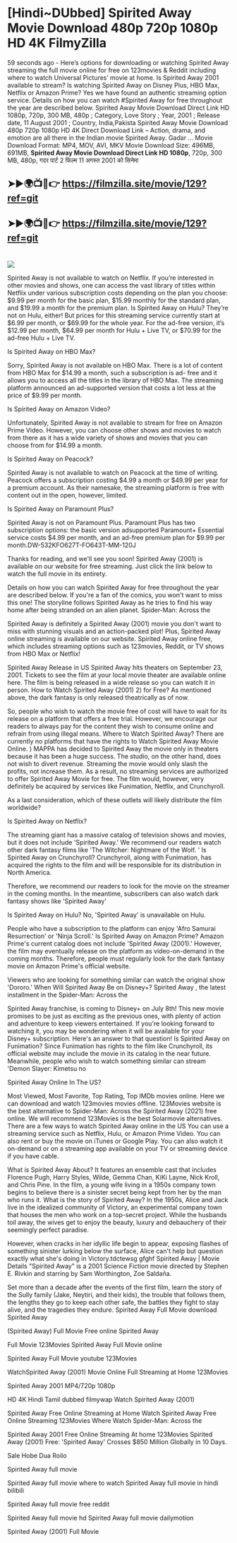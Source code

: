 # [Hindi~DUbbed] Spirited Away Movie Download 480p 720p 1080p HD 4K FilmyZilla


59 seconds ago - Here’s options for downloading or watching Spirited Away streaming the full movie online for free on 123movies & Reddit including where to watch Universal Pictures’ movie at home. Is Spirited Away 2001 available to stream? Is watching Spirited Away on Disney Plus, HBO Max, Netflix or Amazon Prime? Yes we have found an authentic streaming option service. Details on how you can watch #Spirited Away for free throughout the year are described below. Spirited Away Movie Download Direct Link HD 1080p, 720p, 300 MB, 480p ; Category, Love Story ; Year, 2001 ; Release date, 11 August 2001 ; Country, India,Pakista Spirited Away Movie Download 480p 720p 1080p HD 4K Direct Download Link – Action, drama, and emotion are all there in the Indian movie Spirited Away. Gadar ...
Movie Download Format: MP4, MOV, AVI, MKV
Movie Download Size: 496MB, 691MB, **Spirited Away Movie Download Direct Link HD 1080p**, 720p, 300 MB, 480p, गदर पार्ट 2 फिल्म 11 अगस्त 2001 को सिनेमा

## ➤►🌍📺📱👉   https://filmzilla.site/movie/129?ref=git

## ➤►🌍📺📱👉   https://filmzilla.site/movie/129?ref=git

#

<img src="https://image.tmdb.org/t/p/w780//m4TUa2ciEWSlk37rOsjiSIvZDXE.jpg" />

Spirited Away is not available to watch on Netflix. If you’re interested in other movies and shows, one can access the vast library of titles within Netflix under various subscription costs depending on the plan you choose: $9.99 per month for the basic plan, $15.99 monthly for the standard plan, and $19.99 a month for the premium plan. Is Spirited Away on Hulu? They’re not on Hulu, either! But prices for this streaming service currently start at $6.99 per month, or $69.99 for the whole year. For the ad-free version, it’s $12.99 per month, $64.99 per month for Hulu + Live TV, or $70.99 for the ad-free Hulu + Live TV.

Is Spirited Away on HBO Max?

Sorry, Spirited Away is not available on HBO Max. There is a lot of content from HBO Max for $14.99 a month, such a subscription is ad- free and it allows you to access all the titles in the library of HBO Max. The streaming platform announced an ad-supported version that costs a lot less at the price of $9.99 per month.

Is Spirited Away on Amazon Video?

Unfortunately, Spirited Away is not available to stream for free on Amazon Prime Video. However, you can choose other shows and movies to watch from there as it has a wide variety of shows and movies that you can choose from for $14.99 a month.

Is Spirited Away on Peacock?

Spirited Away is not available to watch on Peacock at the time of writing. Peacock offers a subscription costing $4.99 a month or $49.99 per year for a premium account. As their namesake, the streaming platform is free with content out in the open, however, limited.

Is Spirited Away on Paramount Plus?

Spirited Away is not on Paramount Plus. Paramount Plus has two subscription options: the basic version adsupported Paramount+ Essential service costs $4.99 per month, and an ad-free premium plan for $9.99 per month.DW-532KFO627T-FO643T-MM-120J

Thanks for reading, and we'll see you soon! Spirited Away (2001) is available on our website for free streaming. Just click the link below to watch the full movie in its entirety.

Details on how you can watch Spirited Away for free throughout the year are described below. If you're a fan of the comics, you won't want to miss this one! The storyline follows Spirited Away as he tries to find his way home after being stranded on an alien planet. Spider-Man: Across the

Spirited Away is definitely a Spirited Away (2001) movie you don't want to miss with stunning visuals and an action-packed plot! Plus, Spirited Away online streaming is available on our website. Spirited Away online free, which includes streaming options such as 123movies, Reddit, or TV shows from HBO Max or Netflix!

Spirited Away Release in US Spirited Away hits theaters on September 23, 2001. Tickets to see the film at your local movie theater are available online here. The film is being released in a wide release so you can watch it in person. How to Watch Spirited Away (2001) 2) for Free? As mentioned above, the dark fantasy is only released theatrically as of now.

So, people who wish to watch the movie free of cost will have to wait for its release on a platform that offers a free trial. However, we encourage our readers to always pay for the content they wish to consume online and refrain from using illegal means. Where to Watch Spirited Away? There are currently no platforms that have the rights to Watch Spirited Away Movie Online. ) MAPPA has decided to Spirited Away the movie only in theaters because it has been a huge success. The studio, on the other hand, does not wish to divert revenue. Streaming the movie would only slash the profits, not increase them. As a result, no streaming services are authorized to offer Spirited Away Movie for free. The film would, however, very definitely be acquired by services like Funimation, Netflix, and Crunchyroll.

As a last consideration, which of these outlets will likely distribute the film worldwide?

Is Spirited Away on Netflix?

The streaming giant has a massive catalog of television shows and movies, but it does not include 'Spirited Away.' We recommend our readers watch other dark fantasy films like 'The Witcher: Nightmare of the Wolf. ' Is Spirited Away on Crunchyroll? Crunchyroll, along with Funimation, has acquired the rights to the film and will be responsible for its distribution in North America.

Therefore, we recommend our readers to look for the movie on the streamer in the coming months. In the meantime, subscribers can also watch dark fantasy shows like 'Spirited Away'

Is Spirited Away on Hulu? No, 'Spirited Away' is unavailable on Hulu.

People who have a subscription to the platform can enjoy 'Afro Samurai Resurrection' or 'Ninja Scroll.' Is Spirited Away on Amazon Prime? Amazon Prime's current catalog does not include 'Spirited Away (2001).' However, the film may eventually release on the platform as video-on-demand in the coming months. Therefore, people must regularly look for the dark fantasy movie on Amazon Prime's official website.

Viewers who are looking for something similar can watch the original show 'Dororo.' When Will Spirited Away Be on Disney+? Spirited Away , the latest installment in the Spider-Man: Across the

Spirited Away franchise, is coming to Disney+ on July 8th! This new movie promises to be just as exciting as the previous ones, with plenty of action and adventure to keep viewers entertained. If you're looking forward to watching it, you may be wondering when it will be available for your Disney+ subscription. Here's an answer to that question! Is Spirited Away on Funimation? Since Funimation has rights to the film like Crunchyroll, its official website may include the movie in its catalog in the near future. Meanwhile, people who wish to watch something similar can stream 'Demon Slayer: Kimetsu no

Spirited Away Online In The US?

Most Viewed, Most Favorite, Top Rating, Top IMDb movies online. Here we can download and watch 123movies movies offline. 123Movies website is the best alternative to Spider-Man: Across the Spirited Away (2021) free online. We will recommend 123Movies is the best Solarmovie alternatives. There are a few ways to watch Spirited Away online in the US You can use a streaming service such as Netflix, Hulu, or Amazon Prime Video. You can also rent or buy the movie on iTunes or Google Play. You can also watch it on-demand or on a streaming app available on your TV or streaming device if you have cable.

What is Spirited Away About? It features an ensemble cast that includes Florence Pugh, Harry Styles, Wilde, Gemma Chan, KiKi Layne, Nick Kroll, and Chris Pine. In the film, a young wife living in a 1950s company town begins to believe there is a sinister secret being kept from her by the man who runs it. What is the story of Spirited Away? In the 1950s, Alice and Jack live in the idealized community of Victory, an experimental company town that houses the men who work on a top-secret project. While the husbands toil away, the wives get to enjoy the beauty, luxury and debauchery of their seemingly perfect paradise.

However, when cracks in her idyllic life begin to appear, exposing flashes of something sinister lurking below the surface, Alice can't help but question exactly what she's doing in Victory.tdctewsg gfghf Spirited Away | Movie Details "Spirited Away" is a 2001 Science Fiction movie directed by Stephen E. Rivkin and starring by Sam Worthington, Zoe Saldaña.

Set more than a decade after the events of the first film, learn the story of the Sully family (Jake, Neytiri, and their kids), the trouble that follows them, the lengths they go to keep each other safe, the battles they fight to stay alive, and the tragedies they endure. Spirited Away Full Movie download Spirited Away

(Spirited Away) Full Movie Free online Spirited Away

Full Movie 123Movies Spirited Away Full Movie online

Spirited Away Full Movie youtube 123Movies

WatchSpirited Away (2001) Movie Online Full Streaming at Home 123Movies

Spirited Away 2001 MP4/720p 1080p

HD 4K Hindi Tamil dubbed filmywap Watch Spirited Away (2001)

Spirited Away Free Online Streaming at Home Watch Spirited Away Free Online Streaming 123Movies Where Watch Spider-Man: Across the

Spirited Away 2001 Free Online Streaming At home 123Movies Spirited Away (2001) Free: 'Spirited Away' Crosses $850 Million Globally in 10 Days.

Sale Hobe Dua Roilo

Spirited Away full movie

Spirited Away full movie where to watch Spirited Away full movie in hindi bilibili

Spirited Away full movie free reddit

Spirited Away full movie hd Spirited Away full movie dailymotion

Spirited Away (2001) Full Movie